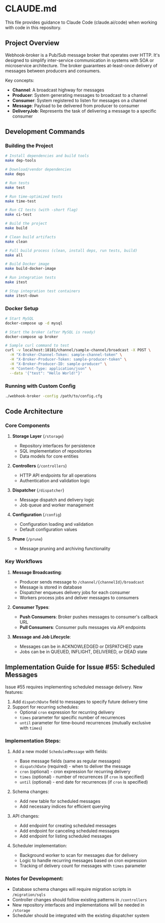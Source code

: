 # CLAUDE.md

This file provides guidance to Claude Code (claude.ai/code) when working with code in this repository.

## Project Overview

Webhook-broker is a Pub/Sub message broker that operates over HTTP. It's designed to simplify inter-service communication in systems with SOA or microservice architecture. The broker guarantees at-least-once delivery of messages between producers and consumers.

Key concepts:
- **Channel**: A broadcast highway for messages
- **Producer**: System generating messages to broadcast to a channel
- **Consumer**: System registered to listen for messages on a channel
- **Message**: Payload to be delivered from producer to consumer
- **DeliveryJob**: Represents the task of delivering a message to a specific consumer

## Development Commands

### Building the Project

```bash
# Install dependencies and build tools
make dep-tools

# Download/vendor dependencies
make deps

# Run tests
make test

# Run time-optimized tests
make time-test

# Run CI tests (with -short flag)
make ci-test

# Build the project
make build

# Clean build artifacts
make clean

# Full build process (clean, install deps, run tests, build)
make all

# Build Docker image
make build-docker-image

# Run integration tests
make itest

# Stop integration test containers
make itest-down
```

### Docker Setup

```bash
# Start MySQL
docker-compose up -d mysql

# Start the broker (after MySQL is ready)
docker-compose up broker

# Sample curl command to test
curl -v localhost:18181/channel/sample-channel/broadcast -X POST \
  -H "X-Broker-Channel-Token: sample-channel-token" \
  -H "X-Broker-Producer-Token: sample-producer-token" \
  -H "X-Broker-Producer-ID: sample-producer" \
  -H "Content-Type: application/json" \
  --data '{"test": "Hello World!"}'
```

### Running with Custom Config

```bash
./webhook-broker -config /path/to/config.cfg
```

## Code Architecture

### Core Components

1. **Storage Layer** (`/storage`)
   - Repository interfaces for persistence
   - SQL implementation of repositories
   - Data models for core entities

2. **Controllers** (`/controllers`)
   - HTTP API endpoints for all operations
   - Authentication and validation logic

3. **Dispatcher** (`/dispatcher`)
   - Message dispatch and delivery logic
   - Job queue and worker management

4. **Configuration** (`/config`)
   - Configuration loading and validation
   - Default configuration values

5. **Prune** (`/prune`)
   - Message pruning and archiving functionality

### Key Workflows

1. **Message Broadcasting**:
   - Producer sends message to `/channel/{channelId}/broadcast`
   - Message is stored in database
   - Dispatcher enqueues delivery jobs for each consumer
   - Workers process jobs and deliver messages to consumers

2. **Consumer Types**:
   - **Push Consumers**: Broker pushes messages to consumer's callback URL
   - **Pull Consumers**: Consumer pulls messages via API endpoints

3. **Message and Job Lifecycle**:
   - Messages can be in ACKNOWLEDGED or DISPATCHED state
   - Jobs can be in QUEUED, INFLIGHT, DELIVERED, or DEAD state

## Implementation Guide for Issue #55: Scheduled Messages

Issue #55 requires implementing scheduled message delivery. New features:

1. Add `dispatchDate` field to messages to specify future delivery time
2. Support for recurring schedules:
   - Optional `cron` expression for recurring delivery
   - `times` parameter for specific number of recurrences
   - `until` parameter for time-bound recurrences (mutually exclusive with `times`)

### Implementation Steps:

1. Add a new model `ScheduledMessage` with fields:
   - Base message fields (same as regular messages)
   - `dispatchDate` (required) - when to deliver the message
   - `cron` (optional) - cron expression for recurring delivery
   - `times` (optional) - number of recurrences (if `cron` is specified)
   - `until` (optional) - end date for recurrences (if `cron` is specified)

2. Schema changes:
   - Add new table for scheduled messages
   - Add necessary indices for efficient querying

3. API changes:
   - Add endpoint for creating scheduled messages
   - Add endpoint for canceling scheduled messages
   - Add endpoint for listing scheduled messages

4. Scheduler implementation:
   - Background worker to scan for messages due for delivery
   - Logic to handle recurring messages based on cron expression
   - Tracking of delivery count for messages with `times` parameter

### Notes for Development:

- Database schema changes will require migration scripts in `/migration/sqls`
- Controller changes should follow existing patterns in `/controllers`
- New repository interfaces and implementations will be needed in `/storage`
- Scheduler should be integrated with the existing dispatcher system